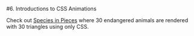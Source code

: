 #6. Introductions to CSS Animations

Check out [Species in Pieces](https://www.species-in-pieces.com) where 30 endangered animals are rendered
with 30 triangles using only CSS.
